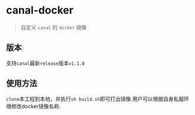 # canal-docker
> 自定义 `canal` 的 `docker` 镜像

## 版本
支持`canal`最新`release`版本`v1.1.0`

## 使用方法
`clone`本工程到本地，并执行`sh build.sh`即可打出镜像.用户可以根据自身私服环境修改docker镜像名称.

